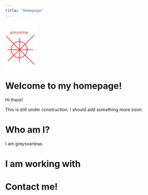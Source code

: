 ```yaml
---
title: "Homepage"
---
```

<div class="center">

<img src=./design.svg width=20% height=auto>
<!-- ![](./design.svg) -->
</div>


# Welcome to my homepage!

Hi there!

This is still under construction. I should add something more soon.

# Who am I?

I am greysvarlesp.

# I am working with



# Contact me!

